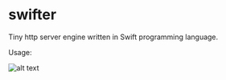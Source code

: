 swifter
=======

Tiny http server engine written in Swift programming language.

Usage:

![alt text](https://raw.githubusercontent.com/glock45/swifter/master/github_code.png)
